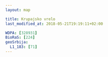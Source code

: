 ```yaml
---
layout: map

title: Krupajsko vrelo
last_modified_at: 2018-05-21T19:19:11+02:00

WDPA: [328931]
BioRaS: [224]
geoSrbija:
  L1_183: [71]
---
```

